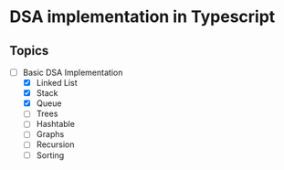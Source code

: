 # DSA implementation in Typescript

## Topics

- [ ] Basic DSA Implementation
  - [x] Linked List
  - [x] Stack
  - [x] Queue
  - [ ] Trees
  - [ ] Hashtable
  - [ ] Graphs
  - [ ] Recursion
  - [ ] Sorting
